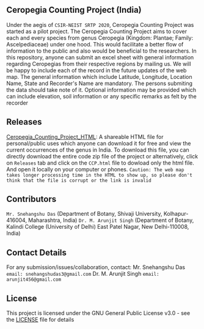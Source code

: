 ## Ceropegia Counting Project (India)
Under the aegis of `CSIR-NEIST SRTP 2020`, Ceropegia Counting Project was started as a pilot project. 
The Ceropegia Counting Project aims to cover each and every species from genus Ceropegia (Kingdom: Plantae; Family: Ascelpediaceae) under one hood. 
This would facilitate a better flow of information to the public and also would be beneficial to the researchers. 
In this repository, anyone can submit an excel sheet with general information regarding Ceropegias from their respective regions by mailing us. We will be happy to include each of the record in the future updates of the web map. 
The general information which include Latitude, Longitude, Location Name, State and Recorder's Name are mandatory. 
The persons submiting the data should take note of it.
Optional information may be provided which can include elevation, soil information or any specific remarks as felt by the recorder

## Releases
[Ceropegia_Counting_Project_HTML](CCP.html): A shareable HTML file for personal/public uses which anyone can download it for free and view the current occurrences of the genus in India. To download this file, you can directly download the entire code zip file of the project or alternatively, click on `Releases` tab and click on the `CCP.html` file to dowload only the html file. And open it locally on your computer or phones. 
`Caution: The web map takes longer processing time in the HTML to show up, so please don't think that the file is corrupt or the link is invalid`

## Contributors
`Mr. Snehangshu Das` (Department of Botany, Shivaji University, Kolhapur-416004, Maharashtra, India)
`Dr. M. Arunjit Singh` (Department of Botany, Kalindi College (University of Delhi) East Patel Nagar, New Delhi-110008, India)

## Contact Details
For any submission/issues/collaboration, contact:
Mr. Snehangshu Das ``email: snehangshudas3@gmail.com``
Dr. M. Arunjit Singh ``email: arunjit456@gmail.com``

## License
This project is licensed under the GNU General Public License v3.0 - see the [LICENSE](LICENSE) file for details

